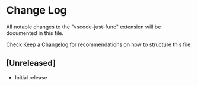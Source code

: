 # Change Log

All notable changes to the "vscode-just-func" extension will be documented in this file.

Check [Keep a Changelog](http://keepachangelog.com/) for recommendations on how to structure this file.

## [Unreleased]

- Initial release